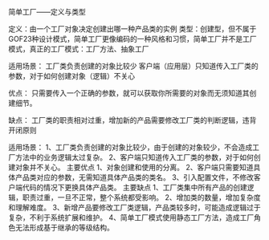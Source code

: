 简单工厂——定义与类型

定义：由一个工厂对象决定创建出哪一种产品类的实例
类型：创建型，但不属于GOF23种设计模式，简单工厂更像编码的一种风格和习惯，简单工厂并不是工厂模式，真正的工厂模式：工厂方法、抽象工厂

适用场景：
工厂类负责创建的对象比较少
客户端（应用层）只知道传入工厂类的参数，对于如何创建对象（逻辑）不关心

优点：
只需要传入一个正确的参数，就可以获取你所需要的对象而无须知道其创建细节。

缺点：
工厂类的职责相对过重，增加新的产品需要修改工厂类的判断逻辑，违背开闭原则


适用场景：
1、工厂类负责创建的对象比较少，由于创建的对象较少，不会造成工厂方法中的业务逻辑太过复杂。
2、客户端只知道传入工厂类的参数，对于如何创建对象并不关心。
主要优点
1、对象创建和使用的分离。
2、客户端只需要知道具体产品类对应的参数，无需知道具体产品类的类名。
3、引入配置文件，不修改客户端代码的情况下更换具体产品类。
主要缺点
1、工厂类集中所有产品的创建逻辑，职责过重，一旦不正常，整个系统都受影响。
2、增加类的数量，增加复杂度和理解难度。
3、新增产品要修改工厂类逻辑，产品类较多时，可能造成逻辑过于复杂，不利于系统扩展和维护。
4、简单工厂模式使用静态工厂方法，造成工厂角色无法形成基于继承的等级结构。
